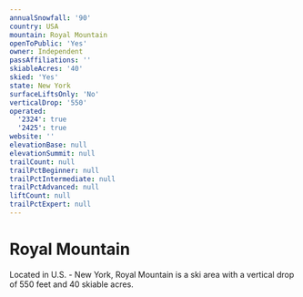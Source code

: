 ```yaml
---
annualSnowfall: '90'
country: USA
mountain: Royal Mountain
openToPublic: 'Yes'
owner: Independent
passAffiliations: ''
skiableAcres: '40'
skied: 'Yes'
state: New York
surfaceLiftsOnly: 'No'
verticalDrop: '550'
operated:
  '2324': true
  '2425': true
website: ''
elevationBase: null
elevationSummit: null
trailCount: null
trailPctBeginner: null
trailPctIntermediate: null
trailPctAdvanced: null
liftCount: null
trailPctExpert: null
---
```



# Royal Mountain

Located in U.S. - New York, Royal Mountain is a ski area with a vertical drop of 550 feet and 40 skiable acres.
